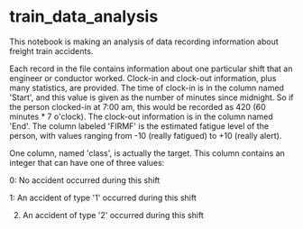# train_data_analysis

This notebook is making an analysis of data recording information about freight train accidents.

Each record in the file contains information about one particular shift that an engineer or conductor worked.  Clock-in and clock-out information, plus many statistics, are provided. The time of clock-in is in the column named 'Start', and this value is given as the number of minutes since midnight.  So if the person clocked-in at 7:00 am, this would be recorded as 420 (60 minutes * 7 o'clock).  The clock-out information is in the column named 'End'.  The column labeled 'FIRMF' is the estimated fatigue level of the person, with values ranging from -10 (really fatigued) to +10 (really alert).

One column, named 'class', is actually the target.  This column contains an integer that can have one of three values:

0: No accident occurred during this shift

1: An accident of type '1' occurred during this shift

2. An accident of type '2' occurred during this shift
